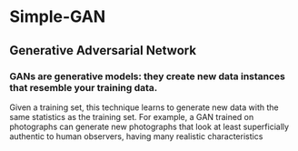# Simple-GAN
## Generative Adversarial Network

### GANs are generative models: they create new data instances that resemble your training data.
Given a training set, this technique learns to generate new data with the same statistics as the training set. For example, a GAN trained on photographs can generate new photographs that look at least superficially authentic to human observers, having many realistic characteristics
